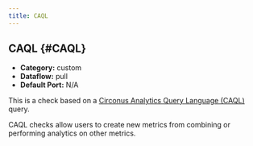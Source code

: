 ```yaml
---
title: CAQL
---
```


## CAQL {#CAQL}
 * **Category:** custom
 * **Dataflow:** pull
 * **Default Port:** N/A

This is a check based on a [Circonus Analytics Query Language (CAQL)](/caql) query.

CAQL checks allow users to create new metrics from combining or performing analytics on other metrics.
